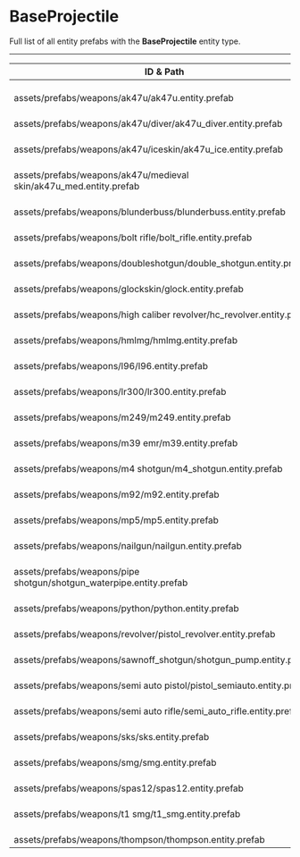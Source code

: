 # BaseProjectile
Full list of all <Badge type="warning" text="29"/> entity prefabs with the **BaseProjectile** entity type.

---
| ID & Path |
| --- |
| <a href="#1978739833"><Badge id="1978739833" type="tip" text="#"/></a> <Badge type="tip" text="1978739833"/> <Badge type="info" text="ViewModel"/> <Badge type="info" text="HideIfOwnerFirstPerson"/> <Badge type="info" text="Rust.PropRenderer"/> <Badge type="info" text="Model"/> <br> assets/prefabs/weapons/ak47u/ak47u.entity.prefab |
| <a href="#4096772971"><Badge id="4096772971" type="tip" text="#"/></a> <Badge type="tip" text="4096772971"/> <Badge type="info" text="ViewModel"/> <Badge type="info" text="HideIfOwnerFirstPerson"/> <Badge type="info" text="Rust.PropRenderer"/> <Badge type="info" text="Model"/> <br> assets/prefabs/weapons/ak47u/diver/ak47u_diver.entity.prefab |
| <a href="#1942738569"><Badge id="1942738569" type="tip" text="#"/></a> <Badge type="tip" text="1942738569"/> <Badge type="info" text="ViewModel"/> <Badge type="info" text="HideIfOwnerFirstPerson"/> <Badge type="info" text="Rust.PropRenderer"/> <Badge type="info" text="Model"/> <br> assets/prefabs/weapons/ak47u/iceskin/ak47u_ice.entity.prefab |
| <a href="#3192146626"><Badge id="3192146626" type="tip" text="#"/></a> <Badge type="tip" text="3192146626"/> <Badge type="info" text="ViewModel"/> <Badge type="info" text="HideIfOwnerFirstPerson"/> <Badge type="info" text="Rust.PropRenderer"/> <Badge type="info" text="Model"/> <br> assets/prefabs/weapons/ak47u/medieval skin/ak47u_med.entity.prefab |
| <a href="#2557812813"><Badge id="2557812813" type="tip" text="#"/></a> <Badge type="tip" text="2557812813"/> <Badge type="info" text="HideIfOwnerFirstPerson"/> <Badge type="info" text="ViewModel"/> <Badge type="info" text="Rust.PropRenderer"/> <Badge type="info" text="Model"/> <br> assets/prefabs/weapons/blunderbuss/blunderbuss.entity.prefab |
| <a href="#1665481300"><Badge id="1665481300" type="tip" text="#"/></a> <Badge type="tip" text="1665481300"/> <Badge type="info" text="ViewModel"/> <Badge type="info" text="HideIfOwnerFirstPerson"/> <Badge type="info" text="Model"/> <Badge type="info" text="Rust.PropRenderer"/> <br> assets/prefabs/weapons/bolt rifle/bolt_rifle.entity.prefab |
| <a href="#3474489095"><Badge id="3474489095" type="tip" text="#"/></a> <Badge type="tip" text="3474489095"/> <Badge type="info" text="HideIfOwnerFirstPerson"/> <Badge type="info" text="ViewModel"/> <Badge type="info" text="Rust.PropRenderer"/> <Badge type="info" text="Model"/> <br> assets/prefabs/weapons/doubleshotgun/double_shotgun.entity.prefab |
| <a href="#636374895"><Badge id="636374895" type="tip" text="#"/></a> <Badge type="tip" text="636374895"/> <Badge type="info" text="HideIfOwnerFirstPerson"/> <Badge type="info" text="ViewModel"/> <Badge type="info" text="Rust.PropRenderer"/> <Badge type="info" text="Model"/> <br> assets/prefabs/weapons/glockskin/glock.entity.prefab |
| <a href="#2154182718"><Badge id="2154182718" type="tip" text="#"/></a> <Badge type="tip" text="2154182718"/> <Badge type="info" text="HideIfOwnerFirstPerson"/> <Badge type="info" text="ViewModel"/> <Badge type="info" text="Rust.PropRenderer"/> <Badge type="info" text="Model"/> <Badge type="info" text="ShieldHeldEntityOffset"/> <br> assets/prefabs/weapons/high caliber revolver/hc_revolver.entity.prefab |
| <a href="#3459133190"><Badge id="3459133190" type="tip" text="#"/></a> <Badge type="tip" text="3459133190"/> <Badge type="info" text="ViewModel"/> <Badge type="info" text="HideIfOwnerFirstPerson"/> <Badge type="info" text="Model"/> <Badge type="info" text="Rust.PropRenderer"/> <br> assets/prefabs/weapons/hmlmg/hmlmg.entity.prefab |
| <a href="#2620171289"><Badge id="2620171289" type="tip" text="#"/></a> <Badge type="tip" text="2620171289"/> <Badge type="info" text="ViewModel"/> <Badge type="info" text="HideIfOwnerFirstPerson"/> <Badge type="info" text="Model"/> <Badge type="info" text="Rust.PropRenderer"/> <br> assets/prefabs/weapons/l96/l96.entity.prefab |
| <a href="#844375121"><Badge id="844375121" type="tip" text="#"/></a> <Badge type="tip" text="844375121"/> <Badge type="info" text="ViewModel"/> <Badge type="info" text="HideIfOwnerFirstPerson"/> <Badge type="info" text="Model"/> <Badge type="info" text="Rust.PropRenderer"/> <br> assets/prefabs/weapons/lr300/lr300.entity.prefab |
| <a href="#1440914039"><Badge id="1440914039" type="tip" text="#"/></a> <Badge type="tip" text="1440914039"/> <Badge type="info" text="ViewModel"/> <Badge type="info" text="HideIfOwnerFirstPerson"/> <Badge type="info" text="Model"/> <Badge type="info" text="Rust.PropRenderer"/> <br> assets/prefabs/weapons/m249/m249.entity.prefab |
| <a href="#1517089664"><Badge id="1517089664" type="tip" text="#"/></a> <Badge type="tip" text="1517089664"/> <Badge type="info" text="ViewModel"/> <Badge type="info" text="HideIfOwnerFirstPerson"/> <Badge type="info" text="Model"/> <Badge type="info" text="Rust.PropRenderer"/> <br> assets/prefabs/weapons/m39 emr/m39.entity.prefab |
| <a href="#2416998201"><Badge id="2416998201" type="tip" text="#"/></a> <Badge type="tip" text="2416998201"/> <Badge type="info" text="HideIfOwnerFirstPerson"/> <Badge type="info" text="ViewModel"/> <Badge type="info" text="Rust.PropRenderer"/> <Badge type="info" text="Model"/> <br> assets/prefabs/weapons/m4 shotgun/m4_shotgun.entity.prefab |
| <a href="#2293870814"><Badge id="2293870814" type="tip" text="#"/></a> <Badge type="tip" text="2293870814"/> <Badge type="info" text="HideIfOwnerFirstPerson"/> <Badge type="info" text="ViewModel"/> <Badge type="info" text="Rust.PropRenderer"/> <Badge type="info" text="Model"/> <br> assets/prefabs/weapons/m92/m92.entity.prefab |
| <a href="#2545523575"><Badge id="2545523575" type="tip" text="#"/></a> <Badge type="tip" text="2545523575"/> <Badge type="info" text="ViewModel"/> <Badge type="info" text="HideIfOwnerFirstPerson"/> <Badge type="info" text="Rust.PropRenderer"/> <Badge type="info" text="Model"/> <br> assets/prefabs/weapons/mp5/mp5.entity.prefab |
| <a href="#4279856314"><Badge id="4279856314" type="tip" text="#"/></a> <Badge type="tip" text="4279856314"/> <Badge type="info" text="HideIfOwnerFirstPerson"/> <Badge type="info" text="ViewModel"/> <Badge type="info" text="Rust.PropRenderer"/> <Badge type="info" text="Model"/> <br> assets/prefabs/weapons/nailgun/nailgun.entity.prefab |
| <a href="#2696589892"><Badge id="2696589892" type="tip" text="#"/></a> <Badge type="tip" text="2696589892"/> <Badge type="info" text="HideIfOwnerFirstPerson"/> <Badge type="info" text="ViewModel"/> <Badge type="info" text="Rust.PropRenderer"/> <Badge type="info" text="Model"/> <br> assets/prefabs/weapons/pipe shotgun/shotgun_waterpipe.entity.prefab |
| <a href="#3305012504"><Badge id="3305012504" type="tip" text="#"/></a> <Badge type="tip" text="3305012504"/> <Badge type="info" text="HideIfOwnerFirstPerson"/> <Badge type="info" text="ViewModel"/> <Badge type="info" text="Rust.PropRenderer"/> <Badge type="info" text="Model"/> <Badge type="info" text="ShieldHeldEntityOffset"/> <br> assets/prefabs/weapons/python/python.entity.prefab |
| <a href="#2477536592"><Badge id="2477536592" type="tip" text="#"/></a> <Badge type="tip" text="2477536592"/> <Badge type="info" text="HideIfOwnerFirstPerson"/> <Badge type="info" text="ViewModel"/> <Badge type="info" text="Rust.PropRenderer"/> <Badge type="info" text="Model"/> <br> assets/prefabs/weapons/revolver/pistol_revolver.entity.prefab |
| <a href="#554582418"><Badge id="554582418" type="tip" text="#"/></a> <Badge type="tip" text="554582418"/> <Badge type="info" text="HideIfOwnerFirstPerson"/> <Badge type="info" text="ViewModel"/> <Badge type="info" text="Rust.PropRenderer"/> <Badge type="info" text="Model"/> <br> assets/prefabs/weapons/sawnoff_shotgun/shotgun_pump.entity.prefab |
| <a href="#563371667"><Badge id="563371667" type="tip" text="#"/></a> <Badge type="tip" text="563371667"/> <Badge type="info" text="HideIfOwnerFirstPerson"/> <Badge type="info" text="ViewModel"/> <Badge type="info" text="Rust.PropRenderer"/> <Badge type="info" text="Model"/> <br> assets/prefabs/weapons/semi auto pistol/pistol_semiauto.entity.prefab |
| <a href="#4231282088"><Badge id="4231282088" type="tip" text="#"/></a> <Badge type="tip" text="4231282088"/> <Badge type="info" text="ViewModel"/> <Badge type="info" text="HideIfOwnerFirstPerson"/> <Badge type="info" text="Rust.PropRenderer"/> <Badge type="info" text="Model"/> <br> assets/prefabs/weapons/semi auto rifle/semi_auto_rifle.entity.prefab |
| <a href="#4228529517"><Badge id="4228529517" type="tip" text="#"/></a> <Badge type="tip" text="4228529517"/> <Badge type="info" text="ViewModel"/> <Badge type="info" text="HideIfOwnerFirstPerson"/> <Badge type="info" text="Rust.PropRenderer"/> <Badge type="info" text="Model"/> <br> assets/prefabs/weapons/sks/sks.entity.prefab |
| <a href="#3759841439"><Badge id="3759841439" type="tip" text="#"/></a> <Badge type="tip" text="3759841439"/> <Badge type="info" text="HideIfOwnerFirstPerson"/> <Badge type="info" text="ViewModel"/> <Badge type="info" text="SoundVoiceLimiter"/> <Badge type="info" text="Model"/> <Badge type="info" text="Rust.PropRenderer"/> <br> assets/prefabs/weapons/smg/smg.entity.prefab |
| <a href="#1877401463"><Badge id="1877401463" type="tip" text="#"/></a> <Badge type="tip" text="1877401463"/> <Badge type="info" text="HideIfOwnerFirstPerson"/> <Badge type="info" text="ViewModel"/> <Badge type="info" text="Rust.PropRenderer"/> <Badge type="info" text="Model"/> <br> assets/prefabs/weapons/spas12/spas12.entity.prefab |
| <a href="#4251501342"><Badge id="4251501342" type="tip" text="#"/></a> <Badge type="tip" text="4251501342"/> <Badge type="info" text="HideIfOwnerFirstPerson"/> <Badge type="info" text="ViewModel"/> <Badge type="info" text="SoundVoiceLimiter"/> <Badge type="info" text="Model"/> <Badge type="info" text="Rust.PropRenderer"/> <br> assets/prefabs/weapons/t1 smg/t1_smg.entity.prefab |
| <a href="#3243900999"><Badge id="3243900999" type="tip" text="#"/></a> <Badge type="tip" text="3243900999"/> <Badge type="info" text="HideIfOwnerFirstPerson"/> <Badge type="info" text="ViewModel"/> <Badge type="info" text="Model"/> <Badge type="info" text="Rust.PropRenderer"/> <br> assets/prefabs/weapons/thompson/thompson.entity.prefab |
